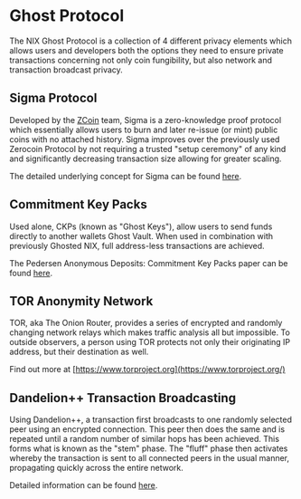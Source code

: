 # Ghost Protocol

The NIX Ghost Protocol is a collection of 4 different privacy elements which allows users and developers both the options they need to ensure private transactions concerning not only coin fungibility, but also network and transaction broadcast privacy.

## Sigma Protocol

Developed by the [ZCoin](https://zcoin.io/) team, Sigma is a zero-knowledge proof protocol which essentially allows users to burn and later re-issue \(or mint\) public coins with no attached history. Sigma improves over the previously used Zerocoin Protocol by not requiring a trusted "setup ceremony" of any kind and significantly decreasing transaction size allowing for greater scaling.

The detailed underlying concept for Sigma can be found [here](https://eprint.iacr.org/2014/764.pdf).

## Commitment Key Packs

Used alone, CKPs \(known as "Ghost Keys"\), allow users to send funds directly to another wallets Ghost Vault. When used in combination with previously Ghosted NIX, full address-less transactions are achieved.

The Pedersen Anonymous Deposits: Commitment Key Packs paper can be found [here](https://nixplatform.io/wp-content/uploads/2018/10/Commitment_Key_Packs_v1-0-1.pdf).

## TOR Anonymity Network

TOR, aka The Onion Router, provides a series of encrypted and randomly changing network relays which makes traffic analysis all but impossible. To outside observers, a person using TOR protects not only their originating IP address, but their destination as well.

Find out more at [https://www.torproject.org](https://www.torproject.org/)

## Dandelion++ Transaction Broadcasting

Using Dandelion++, a transaction first broadcasts to one randomly selected peer using an encrypted connection. This peer then does the same and is repeated until a random number of similar hops has been achieved. This forms what is known as the "stem" phase. The "fluff" phase then activates whereby the transaction is sent to all connected peers in the usual manner, propagating quickly across the entire network.

Detailed information can be found [here](https://arxiv.org/pdf/1805.11060.pdf).

